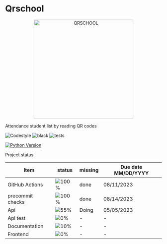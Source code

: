 # Qrschool

<p align="center">
  <a href="https://qrschool.gestionhseq.com">
    <img src="https://raw.githubusercontent.com/selobu/qrschool/main/.github/assets/qrschool.svg" width="320" alt="QRSCHOOL">
  </a>
</p>

Attendance student list by reading QR codes

![Codestyle](https://img.shields.io/badge/code%20style-black-000000.svg)
![black](https://github.com/selobu/qrschool/actions/workflows/black.yml/badge.svg)
![tests](https://github.com/selobu/qrschool/actions/workflows/test.yml/badge.svg)

[![Python Version](https://img.shields.io/badge/python-3.8%20%7C%203.9%20%7C%203.10%20%7C%203.11-blue)](https://www.python.org/downloads/release/python-390/)

Project status

| Item             | status                                | missing | Due date MM/DD/YYYY |
| ---------------- | ------------------------------------- | ------- | ------------------- |
| GitHub Actions   | ![100%](https://progress-bar.dev/100) | done    | 08/11/2023          |
| precommit checks | ![100%](https://progress-bar.dev/100) | done    | 08/14/2023          |
| Api              | ![55%](https://progress-bar.dev/55)   | Doing   | 05/05/2023          |
| Api test         | ![0%](https://progress-bar.dev/0)     | -       | -                   |
| Documentation    | ![10%](https://progress-bar.dev/10)   | -       | -                   |
| Frontend         | ![0%](https://progress-bar.dev/0)     | -       | -                   |
